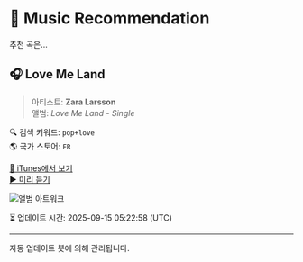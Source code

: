 
# 🎵 Music Recommendation

추천 곡은...

## 🎧 Love Me Land  
> 아티스트: **Zara Larsson**  
> 앨범: _Love Me Land - Single_  

🔍 검색 키워드: `pop+love`  
🌎 국가 스토어: `FR`

[🔗 iTunes에서 보기](https://music.apple.com/fr/album/love-me-land/1521796203?i=1521796205&uo=4)  
[▶️ 미리 듣기](https://audio-ssl.itunes.apple.com/itunes-assets/AudioPreview116/v4/12/2d/8f/122d8f08-1b39-106e-0122-71cfef609019/mzaf_3950100326376323453.plus.aac.p.m4a)

![앨범 아트워크](https://is1-ssl.mzstatic.com/image/thumb/Music124/v4/5f/97/8b/5f978b02-8954-9b8a-4203-c7f5414cf59f/886448581789.jpg/100x100bb.jpg)

⏳ 업데이트 시간: 2025-09-15 05:22:58 (UTC)

---
자동 업데이트 봇에 의해 관리됩니다.
